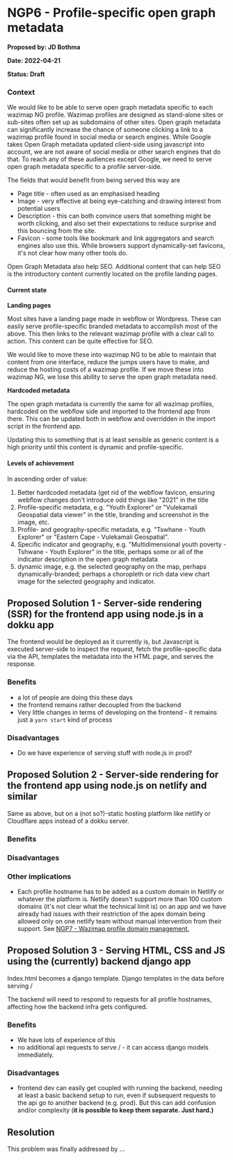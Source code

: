 # NGP6 - Profile-specific open graph metadata

**Proposed by: JD Bothma**

**Date: 2022-04-21**

**Status: Draft**

### **Context**

We would like to be able to serve open graph metadata specific to each wazimap NG profile. Wazimap profiles are designed as stand-alone sites or sub-sites often set up as subdomains of other sites. Open graph metadata can significantly increase the chance of someone clicking a link to a wazimap profile found in social media or search engines. While Google takes Open Graph metadata updated client-side using javascript into account, we are not aware of social media or other search engines that do that. To reach any of these audiences except Google, we need to serve open graph metadata specific to a profile server-side.

The fields that would benefit from being served this way are

* Page title - often used as an emphasised heading
* Image - very effective at being eye-catching and drawing interest from potential users
* Description - this can both convince users that something might be worth clicking, and also set their expectations to reduce surprise and this bouncing from the site.
* Favicon - some tools like bookmark and link aggregators and search engines also use this. While browsers support dynamically-set favicons, it's not clear how many other tools do.

Open Graph Metadata also help SEO. Additional content that can help SEO is the introductory content currently located on the profile landing pages.

#### Current state

**Landing pages**

Most sites have a landing page made in webflow or Wordpress. These can easily serve profile-specific branded metadata to accomplish most of the above. This then links to the relevant wazimap profile with a clear call to action. This content can be quite effective for SEO.

We would like to move these into wazimap NG to be able to maintain that content from one interface, reduce the jumps users have to make, and reduce the hosting costs of a wazimap profile. If we move these into wazimap NG, we lose this ability to serve the open graph metadata need.

**Hardcoded metadata**

The open graph metadata is currently the same for all wazimap profiles, hardcoded on the webflow side and imported to the frontend app from there. This can be updated both in webflow and overridden in the import script in the frontend app.

Updating this to something that is at least sensible as generic content is a high priority until this content is dynamic and profile-specific.

#### Levels of achievement

In ascending order of value:

1. Better hardcoded metadata (get rid of the webflow favicon, ensuring webflow changes don't introduce odd things like "2021" in the title
2. Profile-specific metadata, e.g. "Youth Explorer" or "Vulekamali Geospatial data viewer" in the title, branding and screenshot in the image, etc.
3. Profile- and geography-specific metadata, e.g. "Tswhane - Youth Explorer" or "Eastern Cape - Vulekamali Geospatial".
4. Specific indicator and geography, e.g. "Multidimensional youth poverty - Tshwane - Youth Explorer" in the title, perhaps some or all of the indicator description in the open graph metadata
5. dynamic image, e.g. the selected geography on the map, perhaps dynamically-branded; perhaps a choropleth or rich data view chart image for the selected geography and indicator.

## **Proposed Solution 1 -** Server-side rendering (SSR) for the frontend app using node.js in a dokku app

The frontend would be deployed as it currently is, but Javascript is executed server-side to inspect the request, fetch the profile-specific data via the API, templates the metadata into the HTML page, and serves the response.

### **Benefits**

* a lot of people are doing this these days
* the frontend remains rather decoupled from the backend
* Very little changes in terms of developing on the frontend - it remains just a `yarn start` kind of process

### **Disadvantages**

* Do we have experience of serving stuff with node.js in prod?

## **Proposed Solution 2 -** Server-side rendering for the frontend app using node.js on netlify and similar

Same as above, but on a (not so?)-static hosting platform like netlify or Cloudflare apps instead of a dokku server.

### **Benefits**

### **Disadvantages**

### **Other implications**

* Each profile hostname has to be added as a custom domain in Netlify or whatever the platform is. Netlify doesn't support more than 100 custom domains (it's not clear what the technical limit is) on an app and we have already had issues with their restriction of the apex domain being allowed only on one netlify team without manual intervention from their support. See [NGP7 - Wazimap profile domain management.](ngp7-wazimap-profile-domain-management.md)

## **Proposed Solution 3 -** Serving HTML, CSS and JS using the (currently) backend django app

Index.html becomes a django template. Django templates in the data before serving /

The backend will need to respond to requests for all profile hostnames, affecting how the backend infra gets configured.

### Benefits

* We have lots of experience of this
* no additional api requests to serve / - it can access django models immediately.

### Disadvantages

* frontend dev can easily get coupled with running the backend, needing at least a basic backend setup to run, even if subsequent requests to the api go to another backend (e.g. prod). But this can add confusion and/or complexity (**it is possible to keep them separate. Just hard.)**

## **Resolution**

This problem was finally addressed by ...&#x20;
